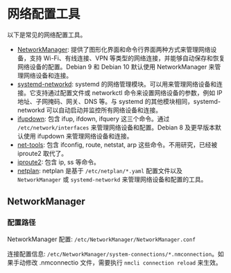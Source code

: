 # 网络配置工具

以下是常见的网络配置工具。

- [NetworkManager](https://networkmanager.dev/): 提供了图形化界面和命令行界面两种方式来管理网络设备，支持 Wi-Fi、有线连接、VPN 等类型的网络连接，并能够自动保存和恢复网络设备的配置。Debian 9 和 Debian 10 默认使用 NetworkManager 来管理网络设备和连接。
- [systemd-networkd](https://wiki.debian.org/SystemdNetworkd): systemd 的网络管理模块。可以用来管理网络设备和连接。它支持通过配置文件或 networkctl 命令来设置网络设备的参数，例如 IP 地址、子网掩码、网关、DNS 等。与 systemd 的其他模块相同，systemd-networkd 可以自动启动并监控所有网络设备和连接。
- [ifupdown](https://manpages.debian.org/unstable/ifupdown/ifup.8.en.html): 包含 ifup, ifdown, ifquery 这三个命令。通过 `/etc/network/interfaces` 来管理网络设备和配置。Debian 8 及更早版本默认使用 ifupdown 来管理网络设备和连接。
- [net-tools](https://github.com/ecki/net-tools): 包含 ifconfig, route, netstat, arp 这些命令。不用研究，已经被 iproute2 取代了。
- [iproute2](https://wiki.linuxfoundation.org/networking/iproute2): 包含 ip, ss 等命令。
- [netplan](https://netplan.io/): netplan 是基于 `/etc/netplan/*.yaml` 配置文件以及 `NetworkManager` 或 `systemd-networkd` 来管理网络设备和配置的工具。

## NetworkManager

### 配置路径

NetworkManager 配置: `/etc/NetworkManager/NetworkManager.conf`

连接配置信息: `/etc/NetworkManager/system-connections/*.nmconnection`。如果手动修改 .nmconnectio 文件，需要执行 `nmcli connection reload` 来生效。
